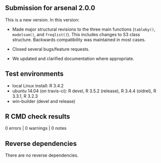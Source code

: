 ## Submission for arsenal 2.0.0

This is a new version. In this version:

* Made major structural revisions to the three main functions (`tableby()`, `modelsum()`,
  and `freqlist()`). This includes changes to S3 class structure.
  Backwards compatibility was maintained in most cases.

* Closed several bugs/feature requests.

* We updated and clarified documentation where appropriate.

## Test environments

* local Linux install: R 3.4.2
* ubuntu 14.04 (on travis-ci): R devel, R 3.5.2 (release), R 3.4.4 (oldrel), R 3.3.1, R 3.2.3
* win-builder (devel and release)

## R CMD check results

0 errors | 0 warnings | 0 notes

## Reverse dependencies

There are no reverse dependencies.


